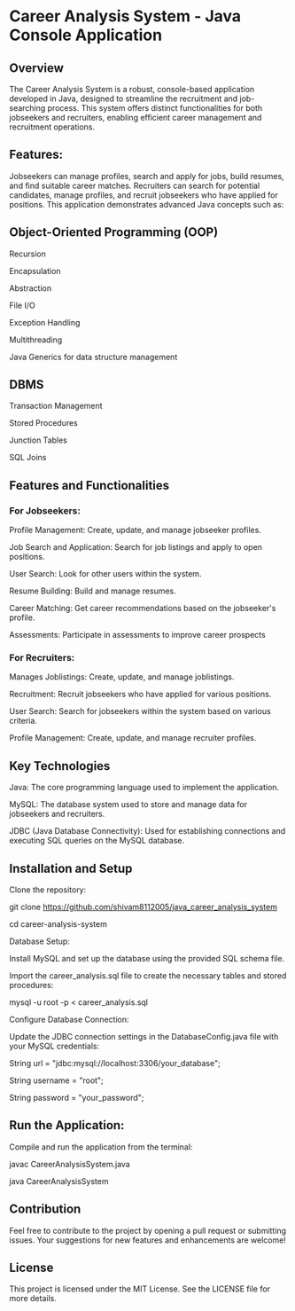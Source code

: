 # Career Analysis System - Java Console Application
## Overview
The Career Analysis System is a robust, console-based application developed in Java, designed to streamline the recruitment and job-searching process. This system offers distinct functionalities for both jobseekers and recruiters, enabling efficient career management and recruitment operations.

## Features:
Jobseekers can manage profiles, search and apply for jobs, build resumes, and find suitable career matches.
Recruiters can search for potential candidates, manage profiles, and recruit jobseekers who have applied for positions.
This application demonstrates advanced Java concepts such as:

## Object-Oriented Programming (OOP)
Recursion

Encapsulation

Abstraction

File I/O

Exception Handling

Multithreading

Java Generics for data structure management

## DBMS
Transaction Management

Stored Procedures

Junction Tables

SQL Joins

## Features and Functionalities
### For Jobseekers:
Profile Management: Create, update, and manage jobseeker profiles.

Job Search and Application: Search for job listings and apply to open positions.

User Search: Look for other users within the system.

Resume Building: Build and manage resumes.

Career Matching: Get career recommendations based on the jobseeker's profile.

Assessments: Participate in assessments to improve career prospects

### For Recruiters:
Manages Joblistings: Create, update, and manage joblistings.

Recruitment: Recruit jobseekers who have applied for various positions.

User Search: Search for jobseekers within the system based on various criteria.

Profile Management: Create, update, and manage recruiter profiles.

## Key Technologies
Java: The core programming language used to implement the application.

MySQL: The database system used to store and manage data for jobseekers and recruiters.

JDBC (Java Database Connectivity): Used for establishing connections and executing SQL queries on the MySQL database.

## Installation and Setup
Clone the repository:

git clone https://github.com/shivam8112005/java_career_analysis_system

cd career-analysis-system

Database Setup:

Install MySQL and set up the database using the provided SQL schema file.

Import the career_analysis.sql file to create the necessary tables and stored procedures:


mysql -u root -p < career_analysis.sql

Configure Database Connection:

Update the JDBC connection settings in the DatabaseConfig.java file with your MySQL credentials:

String url = "jdbc:mysql://localhost:3306/your_database";

String username = "root";

String password = "your_password";

## Run the Application:
Compile and run the application from the terminal:

javac CareerAnalysisSystem.java

java CareerAnalysisSystem

## Contribution
Feel free to contribute to the project by opening a pull request or submitting issues. Your suggestions for new features and enhancements are welcome!

## License
This project is licensed under the MIT License. See the LICENSE file for more details.

